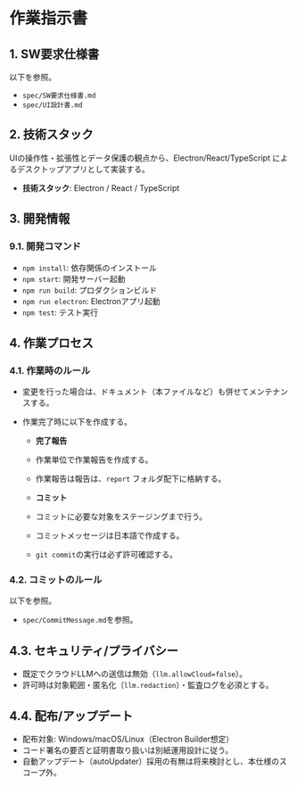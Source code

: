 # 作業指示書

## 1. SW要求仕様書

以下を参照。
- `spec/SW要求仕様書.md`
- `spec/UI設計書.md`

## 2. 技術スタック
UIの操作性・拡張性とデータ保護の観点から、Electron/React/TypeScript によるデスクトップアプリとして実装する。

- **技術スタック**: Electron / React / TypeScript

## 3. 開発情報
### 9.1. 開発コマンド
- `npm install`: 依存関係のインストール
- `npm start`: 開発サーバー起動
- `npm run build`: プロダクションビルド
- `npm run electron`: Electronアプリ起動
- `npm test`: テスト実行

## 4. 作業プロセス
### 4.1. 作業時のルール
- 変更を行った場合は、ドキュメント（本ファイルなど）も併せてメンテナンスする。

- 作業完了時に以下を作成する。
	- **完了報告**
	- 作業単位で作業報告を作成する。
	- 作業報告は報告は、`report` フォルダ配下に格納する。

	- **コミット**
	- コミットに必要な対象をステージングまで行う。
	- コミットメッセージは日本語で作成する。
	- `git commit`の実行は必ず許可確認する。

### 4.2. コミットのルール
以下を参照。
- `spec/CommitMessage.md`を参照。

## 4.3. セキュリティ/プライバシー
- 既定でクラウドLLMへの送信は無効（`llm.allowCloud=false`）。
- 許可時は対象範囲・匿名化（`llm.redaction`）・監査ログを必須とする。

## 4.4. 配布/アップデート
- 配布対象: Windows/macOS/Linux（Electron Builder想定）
- コード署名の要否と証明書取り扱いは別紙運用設計に従う。
- 自動アップデート（autoUpdater）採用の有無は将来検討とし、本仕様のスコープ外。
